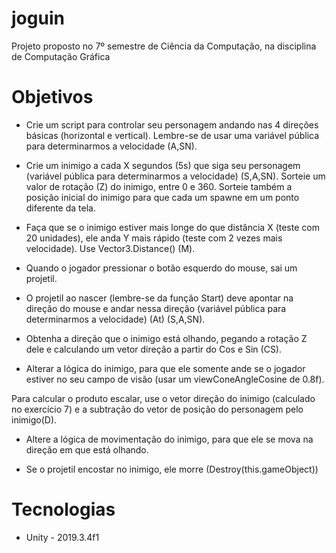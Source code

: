 # joguin

Projeto proposto no 7º semestre de Ciência da Computação, na disciplina de Computação Gráfica

# Objetivos
* Crie um script para controlar seu personagem andando nas 4 direções básicas (horizontal e vertical). Lembre-se de usar uma
variável pública para determinarmos a velocidade (A,SN).

* Crie um inimigo a cada X segundos (5s) que siga seu personagem (variável pública para determinarmos a velocidade) (S,A,SN).
Sorteie um valor de rotação (Z) do inimigo, entre 0 e 360. Sorteie também a posição inicial do inimigo para que cada um spawne em um
ponto diferente da tela.

* Faça que se o inimigo estiver mais longe do que distância X (teste com 20 unidades), ele anda Y mais rápido (teste com 2 vezes
mais velocidade). Use Vector3.Distance() (M).

* Quando o jogador pressionar o botão esquerdo do mouse, sai um projetil.

* O projetil ao nascer (lembre-se da função Start) deve apontar na direção do mouse e andar nessa direção (variável pública para
determinarmos a velocidade) (At) (S,A,SN).

* Obtenha a direção que o inimigo está olhando, pegando a rotação Z dele e calculando um vetor direção a partir do Cos e Sin
(CS).

* Alterar a lógica do inimigo, para que ele somente ande se o jogador estiver no seu campo de visão (usar um viewConeAngleCosine
de 0.8f).

Para calcular o produto escalar, use o vetor direção do inimigo (calculado no exercício 7) e a subtração do vetor de posição do personagem
pelo inimigo(D).

* Altere a lógica de movimentação do inimigo, para que ele se mova na direção em que está olhando.

* Se o projetil encostar no inimigo, ele morre (Destroy(this.gameObject))

# Tecnologias
* Unity - 2019.3.4f1
